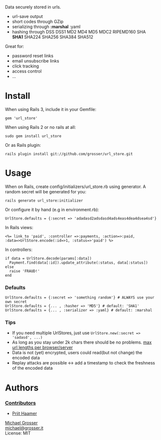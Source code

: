 Data securely stored in urls.

 - url-save output
 - short codes through GZip
 - serializing through __:marshal__ :yaml
 - hashing through DSS DSS1 MD2 MD4 MD5 MDC2 RIPEMD160 SHA __SHA1__ SHA224 SHA256 SHA384 SHA512

Great for:

 - password reset links
 - email unsubscribe links
 - click tracking
 - access control
 - ...

Install
=======

When using Rails 3, include it in your Gemfile:

    gem 'url_store'

When using Rails 2 or no rails at all:

    sudo gem install url_store

Or as Rails plugin:

    rails plugin install git://github.com/grosser/url_store.git

Usage
=====

When on Rails, create config/initializers/url_store.rb using generator. A random secret will be generated for you:

    rails generate url_store:initializer

Or configure it by hand (e.g in environment.rb):

    UrlStore.defaults = {:secret => 'adadasd2adsdasd4ads4eas4dea4dsea4sd'}

In Rails views:

    <%= link_to 'paid', :controller =>:payments, :action=>:paid, :data=>UrlStore.encode(:id=>1, :status=>'paid') %>

In controllers:

    if data = UrlStore.decode(params[:data])
      Payment.find(data[:id]).update_attribute(:status, data[:status])
    else
      raise 'FRAUD!'
    end

### Defaults

    UrlStore.defaults = {:secret => 'something random'} # ALWAYS use your own secret
    UrlStore.defaults = {... , :hasher => 'MD5'} # default: 'SHA1'
    UrlStore.defaults = {... , :serializer => :yaml} # default: :marshal

### Tips

 - If you need multiple UrlStores, just use ` UrlStore.new(:secret => 'sadasd', ...) `
 - As long as you stay under 2k chars there should be no problems. [max url lengths per browser/server](http://www.boutell.com/newfaq/misc/urllength.html)
 - Data is not (yet) encrypted, users could read(but not change) the encoded data
 - Replay attacks are possible <-> add a timestamp to check the freshness of the encoded data

Authors
=======

### [Contributors](http://github.com/grosser/url_store/contributors)
 - [Priit Haamer](http://prii.it)

[Michael Grosser](http://grosser.it)<br/>
michael@grosser.it<br/>
License: MIT
